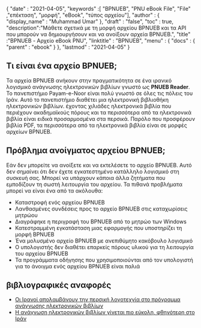 {
  "date" : "2021-04-05",
  "keywords" :[ "BPNUEB", "PNU eBook File", "File" ,"επέκταση", "μορφή", "eBook", "τύπος αρχείου"],
  "author" : {
    "display_name" : "Muhammad Umar"
},
  "draft" : "false",
  "toc" : true,
  "description":"Μάθετε σχετικά με τη μορφή αρχείου BPNUEB και τα API που μπορούν να δημιουργήσουν και να ανοίξουν αρχεία BPNUEB.",
  "title" :"BPNUEB - Αρχείο eBook PNU",
  "linktitle" : "BPNUEB",
  "menu" : {
    "docs" : {
      "parent" : "ebook"
}
},
  "lastmod" : "2021-04-05"
}

## Τι είναι ένα αρχείο BPNUEB;

Τα αρχεία BPNUEB ανήκουν στην πραγματικότητα σε ένα ιρανικό λογισμικό ανάγνωσης ηλεκτρονικών βιβλίων γνωστό ως **PNUEB Reader**. Το πανεπιστήμιο Payam-e-Noor είναι πολύ γνωστό σε όλες τις πόλεις του Ιράν. Αυτό το πανεπιστήμιο διαθέτει μια ηλεκτρονική βιβλιοθήκη ηλεκτρονικών βιβλίων. έχοντας χιλιάδες ηλεκτρονικά βιβλία που περιέχουν ακαδημαϊκούς πόρους και τα περισσότερα από τα ηλεκτρονικά βιβλία είναι ειδικά προσαρμοσμένα στα περσικά. Παρόλο που προσφέρουν βιβλία PDF, τα περισσότερα από τα ηλεκτρονικά βιβλία είναι σε μορφές αρχείων BPNUEB.

## Πρόβλημα ανοίγματος αρχείου BPNUEB; ##

Εάν δεν μπορείτε να ανοίξετε και να εκτελέσετε το αρχείο BPNUEB. Αυτό δεν σημαίνει ότι δεν έχετε εγκατεστημένο κατάλληλο λογισμικό στη συσκευή σας. Μπορεί να υπάρχουν κάποια άλλα ζητήματα που εμποδίζουν τη σωστή λειτουργία του αρχείου. Τα πιθανά προβλήματα μπορεί να είναι ένα από τα ακόλουθα:

- Καταστροφή ενός αρχείου BPNUEB
- Λανθασμένες συνδέσεις προς το αρχείο BPNUEB στις καταχωρίσεις μητρώου
- Διαγράφηκε η περιγραφή του BPNUEB από το μητρώο των Windows
- Κατεστραμμένη εγκατάσταση μιας εφαρμογής που υποστηρίζει τη μορφή BPNUEB
- Ένα μολυσμένο αρχείο BPNUEB με ανεπιθύμητο κακόβουλο λογισμικό
- Ο υπολογιστής δεν διαθέτει επαρκείς πόρους υλικού για τη λειτουργία του αρχείου BPNUEB
- Τα προγράμματα οδήγησης που χρησιμοποιούνται από τον υπολογιστή για το άνοιγμα ενός αρχείου BPNUEB είναι παλιά

## βιβλιογραφικές αναφορές

* [Οι Ιρανοί απολαμβάνουν την περσική λογοτεχνία στο πρόγραμμα ανάγνωσης ηλεκτρονικών βιβλίων](https://www.tehrantimes.com/news/423108/Iranians-enjoy-Persian-literature-on-e-book-reader)
* [Η ανάγνωση ηλεκτρονικών βιβλίων γίνεται πιο εύκολη, φθηνότερη στο Ιράν](https://financialtribune.com/articles/sci-tech/80138/ebook-reading-made-easier-cheaper-in-iran)



